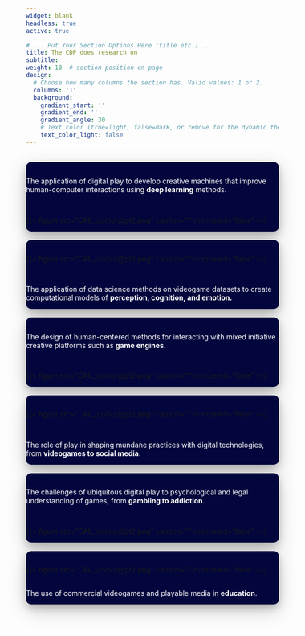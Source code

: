 ```yaml
---
widget: blank
headless: true
active: true

# ... Put Your Section Options Here (title etc.) ...
title: The CDP does research on
subtitle:
weight: 10  # section position on page
design:
  # Choose how many columns the section has. Valid values: 1 or 2.
  columns: '1'
  background:
    gradient_start: ''
    gradient_end: ''
    gradient_angle: 30
    # Text color (true=light, false=dark, or remove for the dynamic theme color).
    text_color_light: false
---
```

<br>

<div class="row", style="background-color:#02063C; border-radius: 10px;   box-shadow: 0 8px 16px 0 rgba(0, 0, 0, 0.2), 0 12px 40px 0 rgba(0, 0, 0, 0.19);">
  <div class="column">
    <h2></h2>
    <p style="color:white;">
        The application of digital play to develop creative machines that improve human-computer interactions using <strong>deep learning</strong> methods.
    </p>
  </div>
  <div class="column">
    <h2></h2>
    <p>
     {{< figure src="CAIL_colour@pt2.png" caption="" numbered="false" >}}
    </p>
  </div>
</div>

<br>

<div class="row", style="background-color:#02063C; border-radius: 10px;   box-shadow: 0 8px 16px 0 rgba(0, 0, 0, 0.2), 0 12px 40px 0 rgba(0, 0, 0, 0.19);">
  <div class="column">
    <h2></h2>
    <p>
     {{< figure src="CAIL_colour@pt2.png" caption="" numbered="false" >}}
    </p>
  </div>
  <div class="column">
    <h2></h2>
    <p style="color:white;">
        The application of data science methods on videogame datasets to create computational models of <strong>perception, cognition, and emotion.</strong>
    </p>
  </div>
</div>

<br>

<div class="row", style="background-color:#02063C; border-radius: 10px;   box-shadow: 0 8px 16px 0 rgba(0, 0, 0, 0.2), 0 12px 40px 0 rgba(0, 0, 0, 0.19);">
  <div class="column">
    <h2></h2>
    <p style="color:white;">
        The design of human-centered methods for interacting with mixed initiative creative platforms such as <strong>game engines</strong>.
    </p>
  </div>
  <div class="column">
    <h2></h2>
    <p>
     {{< figure src="CAIL_colour@pt2.png" caption="" numbered="false" >}}
    </p>
  </div>
</div>

<br>

<div class="row", style="background-color:#02063C; border-radius: 10px;   box-shadow: 0 8px 16px 0 rgba(0, 0, 0, 0.2), 0 12px 40px 0 rgba(0, 0, 0, 0.19);">
  <div class="column">
    <h2></h2>
    <p>
     {{< figure src="CAIL_colour@pt2.png" caption="" numbered="false" >}}
    </p>
  </div>
  <div class="column">
    <h2></h2>
    <p style="color:white;">
        The role of play in shaping mundane practices with digital technologies, from <strong>videogames to social media</strong>.
    </p>
  </div>
</div>

<br>

<div class="row", style="background-color:#02063C; border-radius: 10px;   box-shadow: 0 8px 16px 0 rgba(0, 0, 0, 0.2), 0 12px 40px 0 rgba(0, 0, 0, 0.19);">
  <div class="column">
    <h2></h2>
    <p style="color:white;">
        The challenges of ubiquitous digital play to psychological and legal understanding of games, from <strong>gambling to addiction</strong>.
    </p>
  </div>
  <div class="column">
    <h2></h2>
    <p>
     {{< figure src="CAIL_colour@pt2.png" caption="" numbered="false" >}}
    </p>
  </div>
</div>

<br>

<div class="row", style="background-color:#02063C; border-radius: 10px;   box-shadow: 0 8px 16px 0 rgba(0, 0, 0, 0.2), 0 12px 40px 0 rgba(0, 0, 0, 0.19);">
  <div class="column">
    <h2></h2>
    <p></p>
     {{< figure src="CAIL_colour@pt2.png" caption="" numbered="false" >}}
  </div>
  <div class="column">
    <h2></h2>
    <p style="color:white;">
        The use of commercial videogames and playable media in <strong>education</strong>.
    </p>
  </div>
</div>